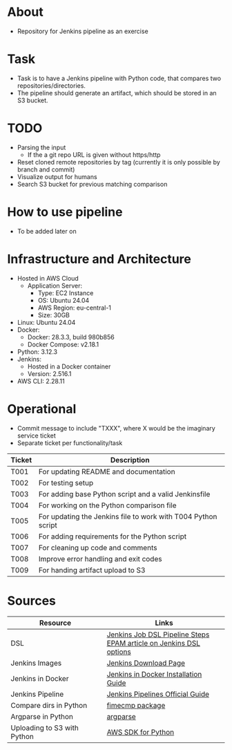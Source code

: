 # About
- Repository for Jenkins pipeline as an exercise

# Task
- Task is to have a Jenkins pipeline with Python code, that compares two repositories/directories.
- The pipeline should generate an artifact, which should be stored in an S3 bucket.

# TODO
- Parsing the input
    - If the a git repo URL is given without https/http
- Reset cloned remote repositories by tag (currently it is only possible by branch and commit)
- Visualize output for humans
- Search S3 bucket for previous matching comparison

# How to use pipeline
- To be added later on

# Infrastructure and Architecture
- Hosted in AWS Cloud
    - Application Server:
        - Type: EC2 Instance
        - OS: Ubuntu 24.04
        - AWS Region: eu-central-1
        - Size: 30GB
- Linux: Ubuntu 24.04
- Docker:
    - Docker: 28.3.3, build 980b856
    - Docker Compose: v2.18.1
- Python: 3.12.3
- Jenkins: 
    - Hosted in a Docker container
    - Version: 2.516.1
- AWS CLI: 2.28.11

# Operational
- Commit message to include "TXXX", where X would be the imaginary service ticket
- Separate ticket per functionality/task

| Ticket | Description |
|--------|-------------|
| T001   | For updating README and documentation |
| T002   | For testing setup |
| T003   | For adding base Python script and a valid Jenkinsfile |
| T004   | For working on the Python comparison file |
| T005   | For updating the Jenkins file to work with T004 Python script |
| T006   | For adding requirements for the Python script |
| T007   | For cleaning up code and comments |
| T008   | Improve error handling and exit codes |
| T009   | For handing artifact upload to S3 |

# Sources
| Resource | Links |
|----------|-------|
| DSL | [Jenkins Job DSL Pipeline Steps](https://www.jenkins.io/doc/pipeline/steps/job-dsl/)<br>[EPAM article on Jenkins DSL options](https://medium.com/epam-delivery-platform/jenkins-job-dsl-pipeline-dsl-declarative-pipeline-scripted-pipeline-groovy-libraries-aaaaab9250e6) |
| Jenkins Images | [Jenkins Download Page](https://www.jenkins.io/download/) |
| Jenkins in Docker | [Jenkins in Docker Installation Guide](https://www.jenkins.io/doc/book/installing/docker/) |
| Jenkins Pipeline | [Jenkins Pipelines Official Guide](https://www.jenkins.io/doc/book/pipeline/) |
| Compare dirs in Python | [fimecmp package](https://docs.python.org/3/library/filecmp.html) |
| Argparse in Python | [argparse](https://docs.python.org/2/library/argparse.html) |
| Uploading to S3 with Python | [AWS SDK for Python](https://boto3.amazonaws.com/v1/documentation/api/latest/guide/s3-uploading-files.html) |